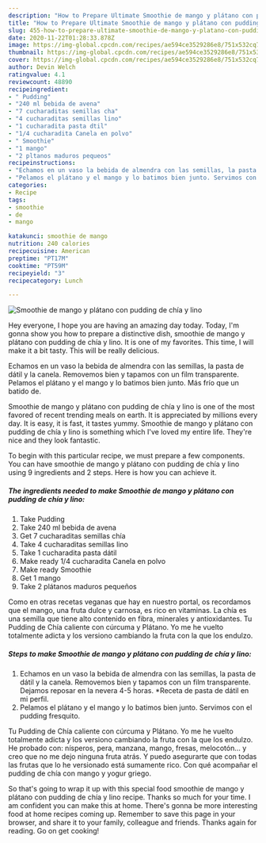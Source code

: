 ```yaml
---
description: "How to Prepare Ultimate Smoothie de mango y plátano con pudding de chía y lino"
title: "How to Prepare Ultimate Smoothie de mango y plátano con pudding de chía y lino"
slug: 455-how-to-prepare-ultimate-smoothie-de-mango-y-platano-con-pudding-de-chia-y-lino
date: 2020-11-22T01:28:33.878Z
image: https://img-global.cpcdn.com/recipes/ae594ce3529286e8/751x532cq70/smoothie-de-mango-y-platano-con-pudding-de-chia-y-lino-foto-principal.jpg
thumbnail: https://img-global.cpcdn.com/recipes/ae594ce3529286e8/751x532cq70/smoothie-de-mango-y-platano-con-pudding-de-chia-y-lino-foto-principal.jpg
cover: https://img-global.cpcdn.com/recipes/ae594ce3529286e8/751x532cq70/smoothie-de-mango-y-platano-con-pudding-de-chia-y-lino-foto-principal.jpg
author: Devin Welch
ratingvalue: 4.1
reviewcount: 48890
recipeingredient:
- " Pudding"
- "240 ml bebida de avena"
- "7 cucharaditas semillas cha"
- "4 cucharaditas semillas lino"
- "1 cucharadita pasta dtil"
- "1/4 cucharadita Canela en polvo"
- " Smoothie"
- "1 mango"
- "2 pltanos maduros pequeos"
recipeinstructions:
- "Echamos en un vaso la bebida de almendra con las semillas, la pasta de dátil y la canela. Removemos bien y tapamos con un film transparente. Dejamos reposar en la nevera 4-5 horas. *Receta de pasta de dátil en mi perfil."
- "Pelamos el plátano y el mango y lo batimos bien junto. Servimos con el pudding fresquito."
categories:
- Recipe
tags:
- smoothie
- de
- mango

katakunci: smoothie de mango 
nutrition: 240 calories
recipecuisine: American
preptime: "PT17M"
cooktime: "PT59M"
recipeyield: "3"
recipecategory: Lunch

---
```



![Smoothie de mango y plátano con pudding de chía y lino](https://img-global.cpcdn.com/recipes/ae594ce3529286e8/751x532cq70/smoothie-de-mango-y-platano-con-pudding-de-chia-y-lino-foto-principal.jpg)

Hey everyone, I hope you are having an amazing day today. Today, I'm gonna show you how to prepare a distinctive dish, smoothie de mango y plátano con pudding de chía y lino. It is one of my favorites. This time, I will make it a bit tasty. This will be really delicious.

Echamos en un vaso la bebida de almendra con las semillas, la pasta de dátil y la canela. Removemos bien y tapamos con un film transparente. Pelamos el plátano y el mango y lo batimos bien junto. Más frío que un batido de.

Smoothie de mango y plátano con pudding de chía y lino is one of the most favored of recent trending meals on earth. It is appreciated by millions every day. It is easy, it is fast, it tastes yummy. Smoothie de mango y plátano con pudding de chía y lino is something which I've loved my entire life. They're nice and they look fantastic.


To begin with this particular recipe, we must prepare a few components. You can have smoothie de mango y plátano con pudding de chía y lino using 9 ingredients and 2 steps. Here is how you can achieve it.

<!--inarticleads1-->

##### The ingredients needed to make Smoothie de mango y plátano con pudding de chía y lino:

1. Take  Pudding
1. Take 240 ml bebida de avena
1. Get 7 cucharaditas semillas chía
1. Take 4 cucharaditas semillas lino
1. Take 1 cucharadita pasta dátil
1. Make ready 1/4 cucharadita Canela en polvo
1. Make ready  Smoothie
1. Get 1 mango
1. Take 2 plátanos maduros pequeños


Como en otras recetas veganas que hay en nuestro portal, os recordamos que el mango, una fruta dulce y carnosa, es rico en vitaminas. La chía es una semilla que tiene alto contenido en fibra, minerales y antioxidantes. Tu Pudding de Chía caliente con cúrcuma y Plátano. Yo me he vuelto totalmente adicta y los versiono cambiando la fruta con la que los endulzo. 

<!--inarticleads2-->

##### Steps to make Smoothie de mango y plátano con pudding de chía y lino:

1. Echamos en un vaso la bebida de almendra con las semillas, la pasta de dátil y la canela. Removemos bien y tapamos con un film transparente. Dejamos reposar en la nevera 4-5 horas. *Receta de pasta de dátil en mi perfil.
1. Pelamos el plátano y el mango y lo batimos bien junto. Servimos con el pudding fresquito.


Tu Pudding de Chía caliente con cúrcuma y Plátano. Yo me he vuelto totalmente adicta y los versiono cambiando la fruta con la que los endulzo. He probado con: nísperos, pera, manzana, mango, fresas, melocotón… y creo que no me dejo ninguna fruta atrás. Y puedo asegurarte que con todas las frutas que lo he versionado está sumamente rico. Con qué acompañar el pudding de chía con mango y yogur griego. 

So that's going to wrap it up with this special food smoothie de mango y plátano con pudding de chía y lino recipe. Thanks so much for your time. I am confident you can make this at home. There's gonna be more interesting food at home recipes coming up. Remember to save this page in your browser, and share it to your family, colleague and friends. Thanks again for reading. Go on get cooking!
